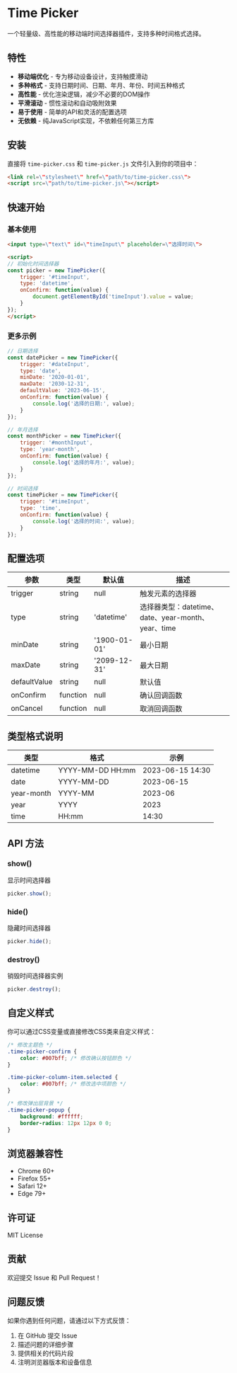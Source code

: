 # Time Picker

一个轻量级、高性能的移动端时间选择器插件，支持多种时间格式选择。

## 特性

- **移动端优化** - 专为移动设备设计，支持触摸滑动
- **多种格式** - 支持日期时间、日期、年月、年份、时间五种格式
- **高性能** - 优化渲染逻辑，减少不必要的DOM操作
- **平滑滚动** - 惯性滚动和自动吸附效果
- **易于使用** - 简单的API和灵活的配置选项
- **无依赖** - 纯JavaScript实现，不依赖任何第三方库

## 安装

直接将 `time-picker.css` 和 `time-picker.js` 文件引入到你的项目中：

```html
<link rel=\"stylesheet\" href=\"path/to/time-picker.css\">
<script src=\"path/to/time-picker.js\"></script>
```

## 快速开始

### 基本使用

```html
<input type=\"text\" id=\"timeInput\" placeholder=\"选择时间\">

<script>
// 初始化时间选择器
const picker = new TimePicker({
    trigger: '#timeInput',
    type: 'datetime',
    onConfirm: function(value) {
        document.getElementById('timeInput').value = value;
    }
});
</script>
```

### 更多示例

```javascript
// 日期选择
const datePicker = new TimePicker({
    trigger: '#dateInput',
    type: 'date',
    minDate: '2020-01-01',
    maxDate: '2030-12-31',
    defaultValue: '2023-06-15',
    onConfirm: function(value) {
        console.log('选择的日期:', value);
    }
});

// 年月选择
const monthPicker = new TimePicker({
    trigger: '#monthInput',
    type: 'year-month',
    onConfirm: function(value) {
        console.log('选择的年月:', value);
    }
});

// 时间选择
const timePicker = new TimePicker({
    trigger: '#timeInput',
    type: 'time',
    onConfirm: function(value) {
        console.log('选择的时间:', value);
    }
});
```

## 配置选项

| 参数 | 类型 | 默认值 | 描述 |
|------|------|--------|------|
| trigger | string | null | 触发元素的选择器 |
| type | string | 'datetime' | 选择器类型：datetime、date、year-month、year、time |
| minDate | string | '1900-01-01' | 最小日期 |
| maxDate | string | '2099-12-31' | 最大日期 |
| defaultValue | string | null | 默认值 |
| onConfirm | function | null | 确认回调函数 |
| onCancel | function | null | 取消回调函数 |

## 类型格式说明

| 类型 | 格式 | 示例 |
|------|------|------|
| datetime | YYYY-MM-DD HH:mm | 2023-06-15 14:30 |
| date | YYYY-MM-DD | 2023-06-15 |
| year-month | YYYY-MM | 2023-06 |
| year | YYYY | 2023 |
| time | HH:mm | 14:30 |

## API 方法

### show()
显示时间选择器

```javascript
picker.show();
```

### hide()
隐藏时间选择器

```javascript
picker.hide();
```

### destroy()
销毁时间选择器实例

```javascript
picker.destroy();
```

## 自定义样式

你可以通过CSS变量或直接修改CSS类来自定义样式：

```css
/* 修改主题色 */
.time-picker-confirm {
    color: #007bff; /* 修改确认按钮颜色 */
}

.time-picker-column-item.selected {
    color: #007bff; /* 修改选中项颜色 */
}

/* 修改弹出层背景 */
.time-picker-popup {
    background: #ffffff;
    border-radius: 12px 12px 0 0;
}
```

## 浏览器兼容性

- Chrome 60+
- Firefox 55+
- Safari 12+
- Edge 79+

## 许可证

MIT License

## 贡献

欢迎提交 Issue 和 Pull Request！

## 问题反馈

如果你遇到任何问题，请通过以下方式反馈：

1. 在 GitHub 提交 Issue
2. 描述问题的详细步骤
3. 提供相关的代码片段
4. 注明浏览器版本和设备信息